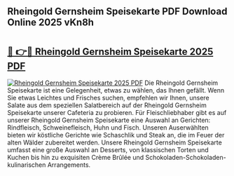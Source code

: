 ## Rheingold Gernsheim Speisekarte PDF Download Online 2025 vKn8h

# <h2><a href="http://gcdlud3.nevu.top/?p=Rheingold+Gernsheim+Speisekarte">🔗 👉🔴 Rheingold Gernsheim Speisekarte 2025 PDF</a></h2>

[![Rheingold Gernsheim Speisekarte 2025 PDF](https://i.imgur.com/dBaPXMq.png)](http://gcdlud3.nevu.top/?p=Rheingold+Gernsheim+Speisekarte)
Die Rheingold Gernsheim Speisekarte ist eine Gelegenheit, etwas zu wählen, das Ihnen gefällt. Wenn Sie etwas Leichtes und Frisches suchen, empfehlen wir Ihnen, unsere Salate aus dem speziellen Salatbereich auf der Rheingold Gernsheim Speisekarte unserer Cafeteria zu probieren. Für Fleischliebhaber gibt es auf unserer Rheingold Gernsheim Speisekarte eine Auswahl an Gerichten: Rindfleisch, Schweinefleisch, Huhn und Fisch. Unseren Auserwählten bieten wir köstliche Gerichte wie Schaschlik und Steak an, die im Feuer der alten Wälder zubereitet werden. Unsere Rheingold Gernsheim Speisekarte umfasst eine große Auswahl an Desserts, von klassischen Torten und Kuchen bis hin zu exquisiten Crème Brûlée und Schokoladen-Schokoladen-kulinarischen Arrangements.
